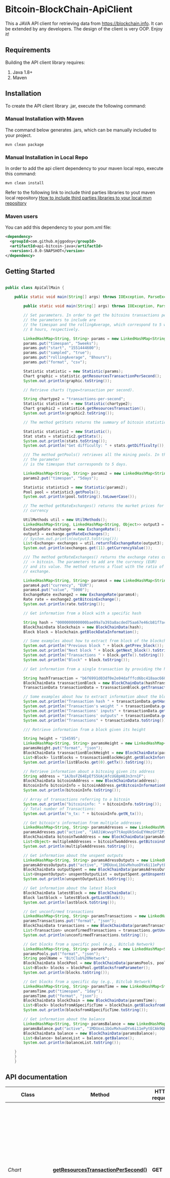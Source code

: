# Bitcoin-BlockChain-ApiClient
This a JAVA API client for retrieving data from https://blockchain.info. It can be extended by any developers. The design of the client is very OOP. Enjoy it!

## Requirements

Building the API client library requires:
1. Java 1.8+
2. Maven

## Installation

To create the API client library .jar, execute the following command:

### Manual Installation with Maven

The command below generates .jars, which can be manually included to your project.


```shell
mvn clean package
```

### Manual Installation in Local Repo

In order to add the api client dependency to your maven local repo, execute this command:

```shell
mvn clean install
```
Refer to the following link to include third parties libraries to yout maven local repository [How to include third parties libraries to your local mvn repository](https://www.mkyong.com/maven/how-to-include-library-manully-into-maven-local-repository/)

### Maven users

You can add this dependency to your pom.xml file:

```xml
<dependency>
  <groupId>com.github.mjggodoy</groupId>
  <artifactId>api-bitcoin-java</artifactId>
  <version>1.0.0-SNAPSHOT</version>
</dependency>
```

## Getting Started

```java

public class ApiCallMain {

	public static void main(String[] args) throws IOException, ParseException {
	
		public static void main(String[] args) throws IOException, ParseException {

		// Set parameters. In order to get the bitcoins transactions per second,
		// the parameters to include are
		// the timespan and the rollingAverage, which correspond to 5 weeks and
		// 8 hours, respectively.

		LinkedHashMap<String, String> params = new LinkedHashMap<String, String>();
		params.put("timespan", "5weeks");
		params.put("start", "1551444600");
		params.put("sampled", "true");
		params.put("rollingAverage", "8hours");
		params.put("format", "csv");

		Statistic statistic = new Statistic(params);
		Chart graphic = statistic.getResourcesTransactionPerSecond();
		System.out.println(graphic.toString());

		// Retrieve charts (type=transaction per second).

		String chartype2 = "transactions-per-second";
		Statistic statistic4 = new Statistic(chartype2);
		Chart graphic2 = statistic4.getResourcesTransaction();
		System.out.println(graphic2.toString());

		// The method getStats returns the summary of bitcoin statistics

		Statistic statistic2 = new Statistic();
		Stat stats = statistic2.getStats();
		System.out.println(stats.toString());
		System.out.println("Get difficulty: " + stats.getDifficulty());

		/// The method getPools() retrieves all the mining pools. In this case,
		// the parameter
		// is the timespan that corresponds to 5 days.

		LinkedHashMap<String, String> params2 = new LinkedHashMap<String, String>();
		params2.put("timespan", "5days");

		Statistic statistic3 = new Statistic(params2);
		Pool pool = statistic3.getPools();
		System.out.println(pool.toString().toLowerCase());

		// The method getRateExchanges() returns the market prices for each
		// currency

		UtilMethods util = new UtilMethods();
		LinkedHashMap<String, LinkedHashMap<String, Object>> output3 = new LinkedHashMap<String, LinkedHashMap<String, Object>>();
		ExchangeRate exchange = new ExchangeRate();
		output3 = exchange.getRateExchanges();
		// System.out.println(output3.toString());
		List<Exchange> exchanges = util.returnToExchangeRate(output3);
		System.out.println(exchanges.get(11).getCurrencyValue());

		/// The method getRateExchanges() returns the exchange rates currency X
		// -> bitcoin. The parameters to add are the currency (EUR)
		// and its value. The method returns a float with the ratio of the
		// exchange.

		LinkedHashMap<String, String> params4 = new LinkedHashMap<String, String>();
		params4.put("currency", "EUR");
		params4.put("value", "5000");
		ExchangeRate exchange2 = new ExchangeRate(params4);
		Rate rate = exchange2.getBitcoinExchange();
		System.out.println(rate.toString());

		// Get information from a block with a specific hash

		String hash = "0000000000000bae09a7a393a8acded75aa67e46cb81f7acaa5ad94f9eacd103";
		BlockChainData blockchain = new BlockChainData(hash);
		Block block = blockchain.getBlockDataInformation();

		// Some examples about how to extract from block of the blockchain i ->
		System.out.println("Previous block " + block.getPrev_block());
		System.out.println("Next block " + block.getNext_block().toString());
		System.out.println("Transactions " + block.getTx().toString());
		System.out.println("Block" + block.toString());

		// Get information from a single transaction by providing the hash

		String hashTransaction = "b6f6991d03df0e2e04dafffcd6bc418aac66049e2cd74b80f14ac86db1e3f0da";
		BlockChainData trasnsactionBlock = new BlockChainData(hashTransaction);
		TransactionData transactionData = trasnsactionBlock.getTransactionData();

		// Some examples about how to extract information about the block ->
		System.out.println("Transaction hash " + transactionData.getHash());
		System.out.println("Transaction's weight " + transactionData.getWeight());
		System.out.println("Transactions' inputs" + transactionData.getInputs());
		System.out.println("Transactions' outputs" + transactionData.getOut().toString());
		System.out.println("Transactions" + transactionData.toString());

		/// Retrieve information from a block given its height

		String height = "154595";
		LinkedHashMap<String, String> paramsHeight = new LinkedHashMap<String, String>();
		paramsHeight.put("format", "json");
		BlockChainData trasnsactionBlockHeight = new BlockChainData(paramsHeight, height);
		List<Block> listBlocks = trasnsactionBlockHeight.getBlockInformationfromHeight();
		System.out.println(listBlocks.get(0).getTx().toString());

		// Retrieve information about a bitcoing given its address
		String address = "1AJbsFZ64EpEfS5UAjAfcUG8pH8Jn3rn1F";
		BlockChainData bitcoinAddress = new BlockChainData(address);
		BitcoinInfo bitcoinInfo = bitcoinAddress.getBitcoinInformationFromAddress();
		System.out.println(bitcoinInfo.toString());

		// Array of transactions referring to a bitcoin
		System.out.println("bitcoininfo: " + bitcoinInfo.toString());
		// Total number of Transactions:
		System.out.println("n_tx: " + bitcoinInfo.getN_tx());

		// Get bitcoin's information from multiple addresses
		LinkedHashMap<String, String> paramsAdresses = new LinkedHashMap<String, String>();
		paramsAdresses.put("active", "1A8JiWcwvpY7tAopUkSnGuEYHmzGYfZPiq|1MDUoxL1bGvMxhuoDYx6i11ePytECAk9QK");
		BlockChainData bitcoinTwoAddress = new BlockChainData(paramsAdresses);
		List<Object> multipleAddresses = bitcoinTwoAddress.getBitcoinsMultipleAddresses();
		System.out.println(multipleAddresses.toString());

		// Get information about the unspent outputs
		LinkedHashMap<String, String> paramsAdressOutputs = new LinkedHashMap<String, String>();
		paramsAdressOutputs.put("active", "1MDUoxL1bGvMxhuoDYx6i11ePytECAk9QK|1A8JiWcwvpY7tAopUkSnGuEYHmzGYfZPiq");
		BlockChainData outputSpent = new BlockChainData(paramsAdressOutputs);
		List<UnspentOutput> unspentOutputList = outputSpent.getUnspentOutputs();
		System.out.println(unspentOutputList.toString());

		// Get information about the latest block
		BlockChainData latestBlock = new BlockChainData();
		Block lastblock = latestBlock.getLastBlock();
		System.out.println(lastblock.toString());

		// Get unconfirmed transactions
		LinkedHashMap<String, String> paramsTransactions = new LinkedHashMap<String, String>();
		paramsTransactions.put("format", "json");
		BlockChainData transactions = new BlockChainData(paramsTransactions);
		List<Transaction> unconfirmedTransactions = transactions.getUnconfirmedTransactions();
		System.out.println(unconfirmedTransactions.toString());

		// Get blocks from a specific pool (e.g., Bitclub Network)
		LinkedHashMap<String, String> paramsPools = new LinkedHashMap<String, String>();
		paramsPools.put("format", "json");
		String poolName = "BitClub%20Network";
		BlockChainData blockPool = new BlockChainData(paramsPools, poolName);
		List<Block> blocks = blockPool.getBlocksfromParameter();
		System.out.println(blocks.toString());

		// Get blocks from a specific day (e.g., Bitclub Network)
		LinkedHashMap<String, String> paramsTime = new LinkedHashMap<String, String>();
		paramsTime.put("timespan", "1day");
		paramsTime.put("format", "json");
		BlockChainData blockChain = new BlockChainData(paramsTime);
		List<Block> blocksfromASpecificTime = blockChain.getBlocksfromParameter();
		System.out.println(blocksfromASpecificTime.toString());

		// Get information about the balance
		LinkedHashMap<String, String> paramsBalance = new LinkedHashMap<String, String>();
		paramsBalance.put("active", "1MDUoxL1bGvMxhuoDYx6i11ePytECAk9QK|1A8JiWcwvpY7tAopUkSnGuEYHmzGYfZPiq");
		BlockChainData balance = new BlockChainData(paramsBalance);
		List<Balance> balanceList = balance.getBalance();
		System.out.println(balanceList.toString());

	}
	}
	}

```

## API documentation

Class | Method | HTTP request | Description
------------ | ------------- | ------------- | -------------
*Chart* | [**getResourcesTransactionPerSecond()**](docs/BlockchainCharts&StatisticsApi.md#getResourcesTransactionPerSecond) | **GET** | This method retrieves the number of bitcoins transactions per second. The parameters to include are: 1) timespan or duration of the chart, 2) rollingAverage or duration over which the data should be averaged, 3) start or the datatime when the chart starts (optional), 3)] the format that is in JSON, 4) Sample that limits the number of points.
*Stat* | [**getStats()**](docs/BlockchainCharts&StatisticsApi.md#getStats) | **GET** | This method retrieves the stats which refer to a summary of blocks and transactions. For example, the hash rate, the total fees, the total number of transactions or mined blocks.
*Pool* | [**getPools()**](docs/BlockchainCharts&StatisticsApi.md#getPools) | **GET** | This method retrieves information about the mining pools.
*LinkedHashMap -> List<Exchange>* | [**getRateExchanges()**](docs/Rate.md#getRateExchanges) | **GET** | This method retrieves the value of each existing currency in bitcoins.
*Rate* | [**getBitcoinExchange()**](docs/Rate.md#getBitcoinExchange) | **GET** | This method retrieves a given currency in bitcoins.
*Block* | [**getBlockDataInformation()**](docs/BlockChainData.md#getBlockDataInformation)  | **GET** | This method provides the information related to a block matching with its corresponding hash.
*TransactionData* | [**getTransactionData()**](docs/BlockChainData.md#getTransactionData) | **GET** | This method provides the information from a single transaction with a given hash.
*Chart* | [**getResourcesTransaction()**](docs/BlockChainData.md#getResourcesTransaction) | **GET** | This method retrieves the transactions regarding the parameter chart type that was specified.
List of *Block* | [**getBlockInformationfromHeight()**](docs/BlockChainData.md#getBlockInformationfromHeight) | **GET** | This method retrieves an array of one or more blocks at the height specified as parameter.
*BitcoinInfo* | [**getBitcoinInformationFromAddress()**](docs/BlockChainData.md#getBitcoinInformationFromAddress) | **GET** | This method retrieves bitcoin information from a specified address.
*AddressBitcoin*, *Wallet*, *Transaction* | [**getBitcoinsMultipleAddresses()**](docs/BlockChainData.md#getBitcoinsMultipleAddresses) | **GET** | This method retrieves bitcoin information (List of AddressBitcoin, Wallet, Transaction) putting as parameter multiple addresses.
*UnspentOutput* | [**getUnspentOutputs()**](docs/BlockChainData.md#getUnspentOutputs) | **GET** | This method retrieves information (List of UnspentOutput) about the unspent outputs by providing as parameter the address.
*Block* | [**getLastBlock()**](docs/BlockChainData.md#getLastBlock) | **GET** | This method returns the last generated block of a blockchain. 
*Transaction* | [**getUnconfirmedTransactions()**](docs/BlockChainData.md#getUnconfirmedTransactions) | **GET** | This method returns all the unconfirmed transactions. 
*Block* | [**getBlocksfromParameter()**](docs/BlockChainData.md#getBlocksfromParameter) | **GET** | This method returns the blocks generated for a day or a specific pool (e.g., putting as parameters 1day or BitClub%20Network as mining pool, respectively)
*Balance* | [**getBalance()**](docs/BlockChainData.md#getBalance) | **GET** | Get information about the balance)




